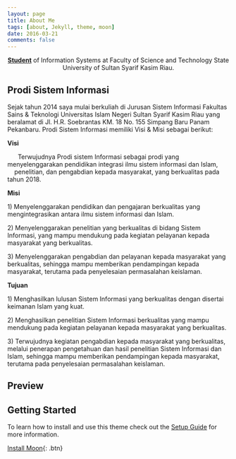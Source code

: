 ```yaml
---
layout: page
title: About Me
tags: [about, Jekyll, theme, moon]
date: 2016-03-21
comments: false
---
```

    
<center><a href="http://taylantatli.github.io/Moon"><b>Student</b></a> of Information Systems at Faculty of Science and Technology State  University of Sultan Syarif Kasim Riau.</center>

## Prodi Sistem Informasi
   Sejak tahun 2014 saya mulai berkuliah di Jurusan Sistem Informasi Fakultas Sains & Teknologi Universitas Islam Negeri Sultan Syarif      Kasim Riau yang beralamat di Jl. H.R. Soebrantas KM. 18 No. 155 Simpang Baru Panam Pekanbaru. Prodi Sistem Informasi memiliki Visi &    Misi sebagai berikut:
<p><b>Visi</b>
<p>        Terwujudnya Prodi  sistem Informasi sebagai prodi yang menyelenggarakan pendidikan integrasi ilmu sistem informasi dan Islam,           penelitian, dan pengabdian kepada masyarakat, yang berkualitas pada tahun 2018.
 <p>       <b>Misi</b>
 <p>       1) Menyelenggarakan pendidikan dan pengajaran berkualitas yang mengintegrasikan antara ilmu sistem informasi dan Islam.
 <p>       2) Menyelenggarakan penelitian yang berkualitas di bidang Sistem Informasi, yang mampu mendukung pada kegiatan pelayanan kepada            masyarakat yang berkualitas.
 <p>       3) Menyelenggarakan pengabdian dan pelayanan kepada masyarakat yang berkualitas, sehingga mampu memberikan pendampingan kepada              masyarakat, terutama pada penyelesaian permasalahan keislaman.
 <p>       <b>Tujuan</b>
 <p>       1) Menghasilkan lulusan Sistem Informasi yang berkualitas dengan disertai keimanan Islam yang kuat.
 <p>       2) Menghasilkan penelitian Sistem Informasi berkualitas yang mampu mendukung pada kegiatan pelayanan  kepada masyarakat yang                berkualitas.
  <p>      3) Terwujudnya kegiatan pengabdian kepada masyarakat yang berkualitas, melalui penerapan pengetahuan dan hasil penelitian Sistem            Informasi dan Islam, sehingga mampu memberikan pendampingan kepada masyarakat, terutama pada penyelesaian permasalahan                  keislaman.

## Preview

## Getting Started

To learn how to install and use this theme check out the [Setup Guide](http://taylantatli.me/Moon/moon-theme/) for more information.
      
[Install Moon](https://github.com/TaylanTatli/Moon){: .btn}
